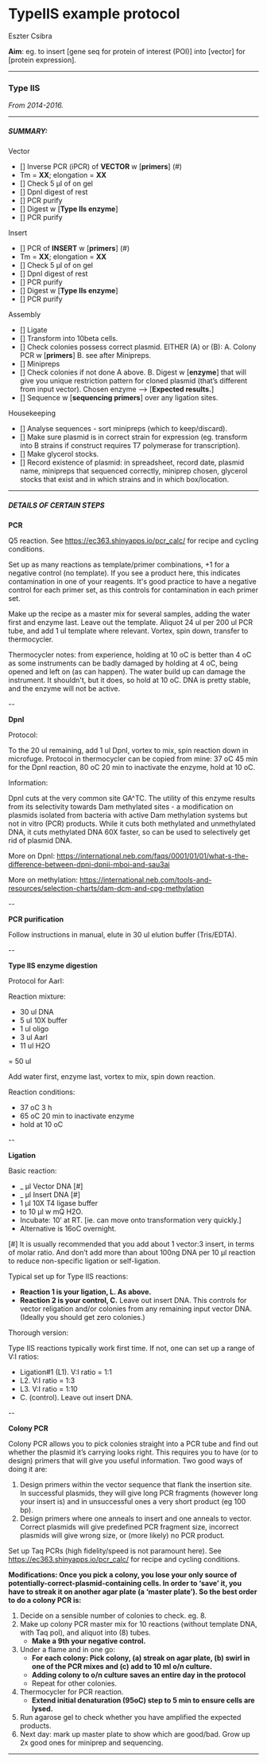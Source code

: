# TypeIIS example protocol

Eszter Csibra

**Aim**: eg. to insert [gene seq for protein of interest (POI)] into [vector] for [protein expression].

---

### Type IIS
_From 2014-2016._

---

##### SUMMARY:

Vector

- [] Inverse PCR (iPCR) of **VECTOR** w [**primers**]  (#)
- Tm = **XX**; elongation = **XX**
- [] Check 5 µl of on gel
- [] DpnI digest of rest
- [] PCR purify
- [] Digest w [**Type IIs enzyme**]
- [] PCR purify

Insert

- [] PCR of **INSERT** w [**primers**]  (#)
- Tm = **XX**; elongation = **XX**
- [] Check 5 µl of on gel
- [] DpnI digest of rest
- [] PCR purify
- [] Digest w [**Type IIs enzyme**]
- [] PCR purify

Assembly

- [] Ligate
- [] Transform into 10beta cells.
- [] Check colonies possess correct plasmid. EITHER (A) or (B): A. Colony PCR w [**primers**] B. see after Minipreps.
- [] Minipreps
- [] Check colonies if not done A above. B. Digest w [**enzyme**] that will give you unique restriction pattern for cloned plasmid (that’s different from input vector). Chosen enzyme —> [**Expected results.**]
- [] Sequence w [**sequencing primers**] over any ligation sites.

Housekeeping

- [] Analyse sequences - sort minipreps (which to keep/discard).
- [] Make sure plasmid is in correct strain for expression (eg. transform into B strains if construct requires T7 polymerase for transcription).
- [] Make glycerol stocks.
- [] Record existence of plasmid: in spreadsheet, record date, plasmid name, minipreps that sequenced correctly, miniprep chosen, glycerol stocks that exist and in which strains and in which box/location.

---

##### DETAILS OF CERTAIN STEPS

**PCR**

Q5 reaction. See https://ec363.shinyapps.io/pcr_calc/ for recipe and cycling conditions.

Set up as many reactions as template/primer combinations, +1 for a negative control (no template). If you see a product here, this indicates contamination in one of your reagents. It's good practice to have a negative control for each primer set, as this controls for contamination in each primer set.

Make up the recipe as a master mix for several samples, adding the water first and enzyme last. Leave out the template. Aliquot 24 ul per 200 ul PCR tube, and add 1 ul template where relevant. Vortex, spin down, transfer to thermocycler.

Thermocycler notes: from experience, holding at 10 oC is better than 4 oC as some instruments can be badly damaged by holding at 4 oC, being opened and left on (as can happen). The water build up can damage the instrument. It shouldn't, but it does, so hold at 10 oC. DNA is pretty stable, and the enzyme will not be active.

--

**DpnI**

Protocol:

To the 20 ul remaining, add 1 ul DpnI, vortex to mix, spin reaction down in microfuge. Protocol in thermocycler can be copied from mine: 37 oC 45 min for the DpnI reaction, 80 oC 20 min to inactivate the enzyme, hold at 10 oC.

Information:

DpnI cuts at the very common site GA^TC. The utility of this enzyme results from its selectivity towards Dam methylated sites - a modification on plasmids isolated from bacteria with active Dam methylation systems but not in vitro (PCR) products. While it cuts both methylated and unmethylated DNA, it cuts methylated DNA 60X faster, so can be used to selectively get rid of plasmid DNA.

More on DpnI: https://international.neb.com/faqs/0001/01/01/what-s-the-difference-between-dpni-dpnii-mboi-and-sau3ai

More on methylation: https://international.neb.com/tools-and-resources/selection-charts/dam-dcm-and-cpg-methylation

--

**PCR purification**

Follow instructions in manual, elute in 30 ul elution buffer (Tris/EDTA).

--

**Type IIS enzyme digestion**

Protocol for AarI:

Reaction mixture:

* 30 ul DNA
* 5 ul 10X buffer
* 1 ul oligo
* 3 ul AarI
* 11 ul H2O

= 50 ul

Add water first, enzyme last, vortex to mix, spin down reaction.

Reaction conditions:

* 37 oC 3 h
* 65 oC 20 min to inactivate enzyme
* hold at 10 oC

--

**Ligation**

Basic reaction:

* _ µl Vector DNA [#]
* _ µl Insert DNA [#]
* 1 µl 10X T4 ligase buffer
* to 10 µl w mQ H2O.
* Incubate: 10’ at RT. [ie. can move onto transformation very quickly.]
* Alternative is 16oC overnight.

[#] It is usually recommended that you add about 1 vector:3 insert, in terms of molar ratio. And don’t add more than about 100ng DNA per 10 µl reaction to reduce non-specific ligation or self-ligation.

Typical set up for Type IIS reactions:

- **Reaction 1 is your ligation, L. As above.**
- **Reaction 2 is your control, C.** Leave out insert DNA. This controls for vector religation and/or colonies from any remaining input vector DNA. (Ideally you should get zero colonies.)

Thorough version:

Type IIS reactions typically work first time. If not, one can set up a range of V:I ratios:

- Ligation#1 (L1). V:I ratio = 1:1
- L2. V:I ratio = 1:3
- L3. V:I ratio = 1:10
- C. (control). Leave out insert DNA. 

--

**Colony PCR**

Colony PCR allows you to pick colonies straight into a PCR tube and find out whether the plasmid it’s carrying looks right. This requires you to have (or to design) primers that will give you useful information. Two good ways of doing it are:

1. Design primers within the vector sequence that flank the insertion site. In successful plasmids, they will give long PCR fragments (however long your insert is) and in unsuccessful ones a very short product (eg 100 bp).
2. Design primers where one anneals to insert and one anneals to vector. Correct plasmids will give predefined PCR fragment size, incorrect plasmids will give wrong size, or (more likely) no PCR product.

Set up Taq PCRs (high fidelity/speed is not paramount here). See https://ec363.shinyapps.io/pcr_calc/ for recipe and cycling conditions.

**Modifications: Once you pick a colony, you lose your only source of potentially-correct-plasmid-containing cells. In order to ‘save’ it, you have to streak it on another agar plate (a ‘master plate’). So the best order to do a colony PCR is:**

1. Decide on a sensible number of colonies to check. eg. 8.
2. Make up colony PCR master mix for 10 reactions (without template DNA, with Taq pol), and aliquot into (8) tubes.
    - **Make a 9th your negative control.**
3. Under a flame and in one go:
    - **For each colony: Pick colony, (a) streak on agar plate, (b) swirl in one of the PCR mixes and (c) add to 10 ml o/n culture.**
    - **Adding colony to o/n culture saves an entire day in the protocol**
    - Repeat for other colonies.
4. Thermocycler for PCR reaction.
    - **Extend initial denaturation (95oC) step to 5 min to ensure cells are lysed.**
5. Run agarose gel to check whether you have amplified the expected products.
6. Next day: mark up master plate to show which are good/bad. Grow up 2x good ones for miniprep and sequencing.


---
